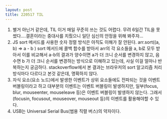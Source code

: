 ```yaml
---
layout: post
title: 220517 TIL
---
```


1. 별거 아닌거 같은데, TIL 이거 매일 꾸준히 쓰는 것도 어렵다. 무려 6일간 TIL을 못썼다....결혼이라는 중대사를 치뤘으니 일단 심신의 안정을 위해 봐주자...
2. JS sort 메서드를 사용한 숫자 정렬 방식은 아직도 이해가 잘 안된다.
 arr.sort((a, b) ⇒ a - b ) sort 메서드에 콜백 함수를 받아서 arr의 각 요소들을 a, b로 모두 받아서 이를 비교해서 a-b의 결과가 양수이면 a가 더 크니 순서를 변경하지 않고, 음수면 b 가 더 크니 순서를 변경하는 방식으로 이해하고 있는데, 사실 이걸 얼마나 반복하는지 궁금하다. stackoverflow에서 본 결과는 브라우저의 sort 알고리즘 처리 방식마다 다르다고 본것 같은데, 명확하지 않다.     
3. 자식 요소(요소 노드)에서 발생한 이벤트가 상위 요소들에도 전파되는 것을 이벤트 버블링이라고 하고 대부분의 이벤트는 이벤트 버블링이 발생하지만, 일부(focus, blur, mouseenter, mouseleave 등)은 이벤트 버블링이 발생하지 않는다. 그래서 (focusin, focusout, mouseover, mouseout 등)의 이벤트를 활용해야할 수 있다.
4. USB는 Universal Serial Bus(범용 직렬 버스)의 약자이다.